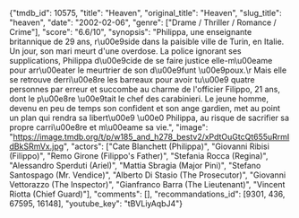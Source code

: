 {"tmdb_id": 10575, "title": "Heaven", "original_title": "Heaven", "slug_title": "heaven", "date": "2002-02-06", "genre": ["Drame / Thriller / Romance / Crime"], "score": "6.6/10", "synopsis": "Philippa, une enseignante britannique de 29 ans, r\u00e9side dans la paisible ville de Turin, en Italie. Un jour, son mari meurt d'une overdose. La police ignorant ses supplications, Philippa d\u00e9cide de se faire justice elle-m\u00eame pour arr\u00eater le meurtrier de son d\u00e9funt \u00e9poux.\r Mais elle se retrouve derri\u00e8re les barreaux pour avoir tu\u00e9 quatre personnes par erreur et succombe au charme de l'officier Filippo, 21 ans, dont le p\u00e8re \u00e9tait le chef des carabinieri. Le jeune homme, devenu en peu de temps son confident et son ange gardien, met au point un plan qui rendra sa libert\u00e9 \u00e0 Philippa, au risque de sacrifier sa propre carri\u00e8re et m\u00eame sa vie.", "image": "https://image.tmdb.org/t/p/w185_and_h278_bestv2/xPdtOuGtcQt655uRrmIdBkSRmVx.jpg", "actors": ["Cate Blanchett (Philippa)", "Giovanni Ribisi (Filippo)", "Remo Girone (Filippo's Father)", "Stefania Rocca (Regina)", "Alessandro Sperduti (Ariel)", "Mattia Sbragia (Major Pini)", "Stefano Santospago (Mr. Vendice)", "Alberto Di Stasio (The Prosecutor)", "Giovanni Vettorazzo (The Inspector)", "Gianfranco Barra (The Lieutenant)", "Vincent Riotta (Chief Guard)"], "comments": [], "recommandations_id": [9301, 436, 67595, 16148], "youtube_key": "tBVLiyAqbJ4"}